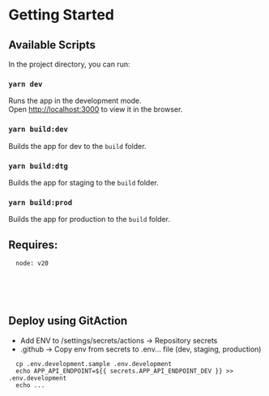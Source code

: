 # Getting Started

## Available Scripts

In the project directory, you can run:

### `yarn dev`

Runs the app in the development mode.\
Open [http://localhost:3000](http://localhost:3000) to view it in the browser.


### `yarn build:dev`

Builds the app for dev to the `build` folder.

### `yarn build:dtg`

Builds the app for staging to the `build` folder.

### `yarn build:prod`

Builds the app for production to the `build` folder.

## Requires:
```
  node: v20
```

<br><br><br>

## Deploy using GitAction
- Add ENV to /settings/secrets/actions -> Repository secrets
- .github -> Copy env from secrets to .env... file (dev, staging, production)
```
  cp .env.development.sample .env.development
  echo APP_API_ENDPOINT=${{ secrets.APP_API_ENDPOINT_DEV }} >> .env.development
  echo ...
```
